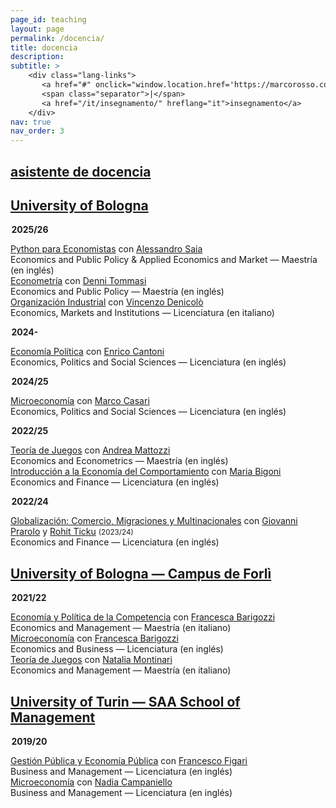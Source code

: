 ```yaml
---
page_id: teaching
layout: page
permalink: /docencia/
title: docencia
description:
subtitle: >
    <div class="lang-links">
       <a href="#" onclick="window.location.href='https://marcorosso.com/teaching/'; return false;">teaching</a>
       <span class="separator">|</span>
       <a href="/it/insegnamento/" hreflang="it">insegnamento</a>
    </div>
nav: true
nav_order: 3
---
```


<div class="projects">
  <a href="javascript:void(0);" onclick="toggleVisibility('content-1')">
    <h2 class="category">
      <i class="fa-solid fa-chevron-right fa-2xs rotated" id="chevron-content-1"></i>
      <span>asistente de docencia</span>
    </h2>
  </a>
</div>

<div id="content-1" class="toggle-section expanded">

<!-- University of Bologna -->
<div class="subsection">
  <a href="javascript:void(0);" onclick="toggleVisibility('subsection-unibo')">
    <h2 class="subsection">
       <i class="fa-solid fa-chevron-right fa-2xs rotated" id="chevron-subsection-unibo"></i>
       <span>University of Bologna</span>
    </h2>
  </a>
</div>

<div id="subsection-unibo" class="toggle-section expanded">

<p style="margin-left: 0.1em;"><b>2025/26</b></p>

  <div class="teaching-entry indented">
   <div class="teaching-entry__row teaching-entry__row--title">
      <div class="teaching-entry__content">
          <a href='https://www.unibo.it/en/study/course-units-transferable-skills-moocs/course-unit-catalogue/course-unit/2025/520832'>Python para Economistas</a> con <a href='https://sites.google.com/site/asaia9585/alessandro-saia'>Alessandro Saia </a>
      </div>
   </div>
   <div class="teaching-entry__row teaching-entry__row--course">
      <div class="teaching-entry__course-text">
        Economics and Public Policy & Applied Economics and Market — Maestría (en inglés)
      </div>
    </div>
  </div>

  <div class="teaching-entry indented">
   <div class="teaching-entry__row teaching-entry__row--title">
      <div class="teaching-entry__content">
          <a href='https://www.unibo.it/en/study/course-units-transferable-skills-moocs/course-unit-catalogue/course-unit/2025/520826'>Econometría</a> con <a href='https://sites.google.com/site/dennitommasi/'>Denni Tommasi </a>
      </div>
   </div>
   <div class="teaching-entry__row teaching-entry__row--course">
      <div class="teaching-entry__course-text">
        Economics and Public Policy — Maestría (en inglés)
      </div>
    </div>
  </div>

  <div class="teaching-entry indented">
   <div class="teaching-entry__row teaching-entry__row--title">
      <div class="teaching-entry__content">
          <a href='https://www.unibo.it/en/study/course-units-transferable-skills-moocs/course-unit-catalogue/course-unit/2025/455011'>Organización Industrial</a> con <a href='https://www.unibo.it/sitoweb/vincenzo.denicolo/en'>Vincenzo Denicolò </a>
      </div>
   </div>
   <div class="teaching-entry__row teaching-entry__row--course">
      <div class="teaching-entry__course-text">
        Economics, Markets and Institutions — Licenciatura (en italiano)
      </div>
    </div>
  </div>

<p style="margin-left: 0.1em;"><b>2024-</b></p>

  <div class="teaching-entry indented">
    <div class="teaching-entry__row teaching-entry__row--title">
      <div class="teaching-entry__content">
        <a href='https://www.unibo.it/en/study/course-units-transferable-skills-moocs/course-unit-catalogue/course-unit/2024/468855'>Economía Política</a> con <a href='https://www.unibo.it/sitoweb/enrico.cantoni/en'>Enrico Cantoni</a>
      </div>
    </div>
    <div class="teaching-entry__row teaching-entry__row--course">
      <div class="teaching-entry__course-text">
        Economics, Politics and Social Sciences — Licenciatura (en inglés)
      </div>
    </div>
  </div>

<p style="margin-left: 0.1em;"><b>2024/25</b></p>

  <div class="teaching-entry indented">
    <div class="teaching-entry__row teaching-entry__row--title">
      <div class="teaching-entry__content">
        <a href='https://www.unibo.it/en/study/course-units-transferable-skills-moocs/course-unit-catalogue/course-unit/2024/502710'>Microeconomía</a> con <a href='https://www.unibo.it/sitoweb/marco.casari/en'>Marco Casari</a>
      </div>
    </div>
    <div class="teaching-entry__row teaching-entry__row--course">
      <div class="teaching-entry__course-text">
        Economics, Politics and Social Sciences — Licenciatura (en inglés)
      </div>
    </div>
  </div>

<p style="margin-left: 0.1em;"><b>2022/25</b></p>

  <div class="teaching-entry indented">
    <div class="teaching-entry__row teaching-entry__row--title">
      <div class="teaching-entry__content">
        <a href='https://www.unibo.it/en/study/course-units-transferable-skills-moocs/course-unit-catalogue/course-unit/2024/491971'>Teoría de Juegos</a> con <a href='https://www.unibo.it/sitoweb/andrea.mattozzi/en'>Andrea Mattozzi</a>
      </div>
    </div>
    <div class="teaching-entry__row teaching-entry__row--course">
      <div class="teaching-entry__course-text">
        Economics and Econometrics — Maestría (en inglés)
      </div>
    </div>
  </div>

  <div class="teaching-entry indented">
    <div class="teaching-entry__row teaching-entry__row--title">
      <div class="teaching-entry__content">
        <a href='https://www.unibo.it/en/study/course-units-transferable-skills-moocs/course-unit-catalogue/course-unit/2024/467276'>Introducción a la Economía del Comportamiento</a> con <a href='https://www.unibo.it/sitoweb/maria.bigoni/en'>Maria Bigoni</a>
      </div>
    </div>
    <div class="teaching-entry__row teaching-entry__row--course">
      <div class="teaching-entry__course-text">
        Economics and Finance — Licenciatura (en inglés)
      </div>
    </div>
  </div>

<p style="margin-left: 0.1em;"><b>2022/24</b></p>

  <div class="teaching-entry indented">
    <div class="teaching-entry__row teaching-entry__row--title">
      <div class="teaching-entry__content">
        <a href='https://www.unibo.it/en/study/course-units-transferable-skills-moocs/course-unit-catalogue/course-unit/2023/422038'>Globalización: Comercio, Migraciones y Multinacionales</a> con <a href='https://www.unibo.it/sitoweb/giovanni.prarolo/en'>Giovanni Prarolo</a> y <a href='https://www.unibo.it/sitoweb/rohit.ticku/en'>Rohit Ticku</a> <span style="font-size: smaller; white-space: nowrap;">(2023/24)</span>
      </div>
    </div>
    <div class="teaching-entry__row teaching-entry__row--course">
      <div class="teaching-entry__course-text">
        Economics and Finance — Licenciatura (en inglés)
      </div>
    </div>
  </div>

</div>

<!-- Campus Forlì -->
<div class="subsection">
  <a href="javascript:void(0);" onclick="toggleVisibility('subsection-uniboforli')">
    <h2 class="subsection">
       <i class="fa-solid fa-chevron-right fa-2xs rotated" id="chevron-subsection-uniboforli"></i>
       <span>University of Bologna — Campus de Forlì</span>
    </h2>
  </a>
</div>

<div id="subsection-uniboforli" class="toggle-section expanded">

<p style="margin-left: 0.1em;"><b>2021/22</b></p>

  <div class="teaching-entry indented">
    <div class="teaching-entry__row teaching-entry__row--title">
      <div class="teaching-entry__content">
        <a href='https://www.unibo.it/en/study/course-units-transferable-skills-moocs/course-unit-catalogue/course-unit/2021/413556'>Economía y Política de la Competencia</a> con <a href='https://www.unibo.it/sitoweb/francesca.barigozzi/en'>Francesca Barigozzi</a>
      </div>
    </div>
    <div class="teaching-entry__row teaching-entry__row--course">
      <div class="teaching-entry__course-text">
        Economics and Management — Maestría (en italiano)
      </div>
    </div>
  </div>

  <div class="teaching-entry indented">
    <div class="teaching-entry__row teaching-entry__row--title">
      <div class="teaching-entry__content">
        <a href='https://www.unibo.it/en/study/course-units-transferable-skills-moocs/course-unit-catalogue/course-unit/2021/413375'>Microeconomía</a> con <a href='https://www.unibo.it/sitoweb/francesca.barigozzi/en'>Francesca Barigozzi</a>
      </div>
    </div>
    <div class="teaching-entry__row teaching-entry__row--course">
      <div class="teaching-entry__course-text">
        Economics and Business — Licenciatura (en inglés)
      </div>
    </div>
  </div>

  <div class="teaching-entry indented">
    <div class="teaching-entry__row teaching-entry__row--title">
      <div class="teaching-entry__content">
        <a href='https://www.unibo.it/en/study/course-units-transferable-skills-moocs/course-unit-catalogue/course-unit/2021/413555'>Teoría de Juegos</a> con <a href='https://www.unibo.it/sitoweb/natalia.montinari2/en'>Natalia Montinari</a>
      </div>
    </div>
    <div class="teaching-entry__row teaching-entry__row--course">
      <div class="teaching-entry__course-text">
         Economics and Management — Maestría (en italiano)
      </div>
    </div>
  </div>

</div>

<!-- University of Turin -->
<div class="subsection">
  <a href="javascript:void(0);" onclick="toggleVisibility('subsection-unito')">
    <h2 class="subsection">
       <i class="fa-solid fa-chevron-right fa-2xs rotated" id="chevron-subsection-unito"></i>
       <span>University of Turin — SAA School of Management</span>
    </h2>
  </a>
</div>

<div id="subsection-unito" class="toggle-section expanded">

<p style="margin-left: 0.1em;"><b>2019/20</b></p>

  <div class="teaching-entry indented">
    <div class="teaching-entry__row teaching-entry__row--title">
      <div class="teaching-entry__content">
        <a href='https://www.business-management.unito.it/do/storicocorsi.pl/Show?_id=qeeh_1920'>Gestión Pública y Economía Pública</a> con <a href='https://www.management-en.unito.it/do/docenti.pl/Alias?francesco.figari#tab-profilo'>Francesco Figari</a>
      </div>
    </div>
    <div class="teaching-entry__row teaching-entry__row--course">
      <div class="teaching-entry__course-text">
        Business and Management — Licenciatura (en inglés)
      </div>
    </div>
  </div>

  <div class="teaching-entry indented">
    <div class="teaching-entry__row teaching-entry__row--title">
      <div class="teaching-entry__content">
        <a href='https://www.business-management.unito.it/do/storicocorsi.pl/Show?_id=wwm1_1920'>Microeconomía</a> con <a href='https://www.esomas-en.unito.it/do/docenti.pl/Alias?nadia.campaniello#tab-profilo'>Nadia Campaniello</a>
      </div>
    </div>
    <div class="teaching-entry__row teaching-entry__row--course">
      <div class="teaching-entry__course-text">
        Business and Management — Licenciatura (en inglés)
      </div>
    </div>
  </div>

</div>

</div>
